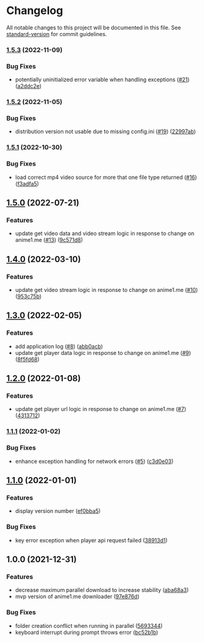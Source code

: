 # Changelog

All notable changes to this project will be documented in this file. See [standard-version](https://github.com/conventional-changelog/standard-version) for commit guidelines.

### [1.5.3](https://github.com/icelam/anime1-downloader/compare/v1.5.2...v1.5.3) (2022-11-09)


### Bug Fixes

* potentially uninitialized error variable when handling exceptions ([#21](https://github.com/icelam/anime1-downloader/issues/21)) ([a2ddc2e](https://github.com/icelam/anime1-downloader/commit/a2ddc2e7e84873323f116bf36d2aea81be8a54a5))

### [1.5.2](https://github.com/icelam/anime1-downloader/compare/v1.5.1...v1.5.2) (2022-11-05)


### Bug Fixes

* distribution version not usable due to missing config.ini ([#19](https://github.com/icelam/anime1-downloader/issues/19)) ([22997ab](https://github.com/icelam/anime1-downloader/commit/22997abc8709c554334fb33b0997d900e24bc5fc))

### [1.5.1](https://github.com/icelam/anime1-downloader/compare/v1.5.0...v1.5.1) (2022-10-30)


### Bug Fixes

* load correct mp4 video source for more that one file type returned ([#16](https://github.com/icelam/anime1-downloader/issues/16)) ([f3adfa5](https://github.com/icelam/anime1-downloader/commit/f3adfa5ea5379eab39d795f6db726d83d306712e))

## [1.5.0](https://github.com/icelam/anime1-downloader/compare/v1.4.0...v1.5.0) (2022-07-21)


### Features

* update get video data and video stream logic in response to change on anime1.me ([#13](https://github.com/icelam/anime1-downloader/issues/13)) ([9c571d8](https://github.com/icelam/anime1-downloader/commit/9c571d838283636d2813a325511c73f3e1be30ab))

## [1.4.0](https://github.com/icelam/anime1-downloader/compare/v1.3.0...v1.4.0) (2022-03-10)


### Features

* update get video stream logic in response to change on anime1.me ([#10](https://github.com/icelam/anime1-downloader/issues/10)) ([953c75b](https://github.com/icelam/anime1-downloader/commit/953c75be8cd54f0eeee582a8875805a8f9f1ff0d))

## [1.3.0](https://github.com/icelam/anime1-downloader/compare/v1.2.0...v1.3.0) (2022-02-05)


### Features

* add application log ([#8](https://github.com/icelam/anime1-downloader/issues/8)) ([abb0acb](https://github.com/icelam/anime1-downloader/commit/abb0acb70addc0ef1bf01eb9eec375aec45c1580))
* update get player data logic in response to change on anime1.me ([#9](https://github.com/icelam/anime1-downloader/issues/9)) ([8f5fd68](https://github.com/icelam/anime1-downloader/commit/8f5fd681b5784e7754c23718591e8d0701bffd2b))

## [1.2.0](https://github.com/icelam/anime1-downloader/compare/v1.1.1...v1.2.0) (2022-01-08)


### Features

* update get player url logic in response to change on anime1.me ([#7](https://github.com/icelam/anime1-downloader/issues/7)) ([4313712](https://github.com/icelam/anime1-downloader/commit/4313712dfed323a3753a78b6a59783fe2fbe8ba6))

### [1.1.1](https://github.com/icelam/anime1-downloader/compare/v1.1.0...v1.1.1) (2022-01-02)


### Bug Fixes

* enhance exception handling for network errors ([#5](https://github.com/icelam/anime1-downloader/issues/5)) ([c3d0e03](https://github.com/icelam/anime1-downloader/commit/c3d0e037b19d58364ece2158968e6bca18d869ea))

## [1.1.0](https://github.com/icelam/anime1-downloader/compare/v1.0.0...v1.1.0) (2022-01-01)


### Features

* display version number ([ef0bba5](https://github.com/icelam/anime1-downloader/commit/ef0bba50e62f05c901522049012f5ece718d985c))


### Bug Fixes

* key error exception when player api request failed ([38913d1](https://github.com/icelam/anime1-downloader/commit/38913d10164c9f5ad078515790afe2f8a68c9e22))

## 1.0.0 (2021-12-31)


### Features

* decrease maximum parallel download to increase stability ([aba68a3](https://github.com/icelam/anime1-downloader/commit/aba68a32d454535ab6feaa37868581d55e936454))
* mvp version of anime1.me downloader ([97e876d](https://github.com/icelam/anime1-downloader/commit/97e876dbe34f852d874da22b396404dad40042c1))


### Bug Fixes

* folder creation conflict when running in parallel ([5693344](https://github.com/icelam/anime1-downloader/commit/5693344f762a360e4f1deed2bf5b74dd026dcae2))
* keyboard interrupt during prompt throws error ([bc52b1b](https://github.com/icelam/anime1-downloader/commit/bc52b1bd670a93008f64003945532985ef75eab9))
